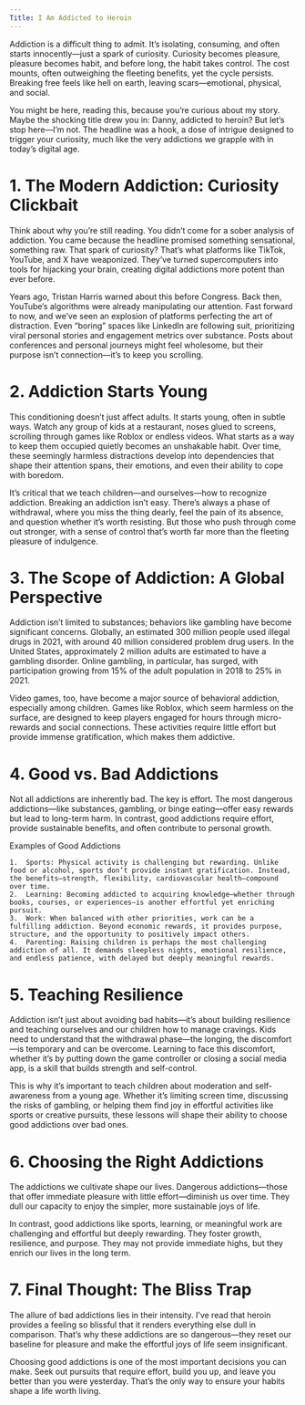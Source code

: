 ```yaml
---
Title: I Am Addicted to Heroin
---
```


Addiction is a difficult thing to admit. It’s isolating, consuming, and often starts innocently—just a spark of curiosity. Curiosity becomes pleasure, pleasure becomes habit, and before long, the habit takes control. The cost mounts, often outweighing the fleeting benefits, yet the cycle persists. Breaking free feels like hell on earth, leaving scars—emotional, physical, and social.

You might be here, reading this, because you’re curious about my story. Maybe the shocking title drew you in: Danny, addicted to heroin? But let’s stop here—I’m not. The headline was a hook, a dose of intrigue designed to trigger your curiosity, much like the very addictions we grapple with in today’s digital age.

# 1. The Modern Addiction: Curiosity Clickbait

Think about why you’re still reading. You didn’t come for a sober analysis of addiction. You came because the headline promised something sensational, something raw. That spark of curiosity? That’s what platforms like TikTok, YouTube, and X have weaponized. They’ve turned supercomputers into tools for hijacking your brain, creating digital addictions more potent than ever before.

Years ago, Tristan Harris warned about this before Congress. Back then, YouTube’s algorithms were already manipulating our attention. Fast forward to now, and we’ve seen an explosion of platforms perfecting the art of distraction. Even “boring” spaces like LinkedIn are following suit, prioritizing viral personal stories and engagement metrics over substance. Posts about conferences and personal journeys might feel wholesome, but their purpose isn’t connection—it’s to keep you scrolling.

# 2. Addiction Starts Young

This conditioning doesn’t just affect adults. It starts young, often in subtle ways. Watch any group of kids at a restaurant, noses glued to screens, scrolling through games like Roblox or endless videos. What starts as a way to keep them occupied quietly becomes an unshakable habit. Over time, these seemingly harmless distractions develop into dependencies that shape their attention spans, their emotions, and even their ability to cope with boredom.

It’s critical that we teach children—and ourselves—how to recognize addiction. Breaking an addiction isn’t easy. There’s always a phase of withdrawal, where you miss the thing dearly, feel the pain of its absence, and question whether it’s worth resisting. But those who push through come out stronger, with a sense of control that’s worth far more than the fleeting pleasure of indulgence.

# 3. The Scope of Addiction: A Global Perspective

Addiction isn’t limited to substances; behaviors like gambling have become significant concerns. Globally, an estimated 300 million people used illegal drugs in 2021, with around 40 million considered problem drug users. In the United States, approximately 2 million adults are estimated to have a gambling disorder. Online gambling, in particular, has surged, with participation growing from 15% of the adult population in 2018 to 25% in 2021.

Video games, too, have become a major source of behavioral addiction, especially among children. Games like Roblox, which seem harmless on the surface, are designed to keep players engaged for hours through micro-rewards and social connections. These activities require little effort but provide immense gratification, which makes them addictive.

# 4. Good vs. Bad Addictions

Not all addictions are inherently bad. The key is effort. The most dangerous addictions—like substances, gambling, or binge eating—offer easy rewards but lead to long-term harm. In contrast, good addictions require effort, provide sustainable benefits, and often contribute to personal growth.

Examples of Good Addictions

	1.	Sports: Physical activity is challenging but rewarding. Unlike food or alcohol, sports don’t provide instant gratification. Instead, the benefits—strength, flexibility, cardiovascular health—compound over time.
	2.	Learning: Becoming addicted to acquiring knowledge—whether through books, courses, or experiences—is another effortful yet enriching pursuit.
	3.	Work: When balanced with other priorities, work can be a fulfilling addiction. Beyond economic rewards, it provides purpose, structure, and the opportunity to positively impact others.
	4.	Parenting: Raising children is perhaps the most challenging addiction of all. It demands sleepless nights, emotional resilience, and endless patience, with delayed but deeply meaningful rewards.

# 5. Teaching Resilience

Addiction isn’t just about avoiding bad habits—it’s about building resilience and teaching ourselves and our children how to manage cravings. Kids need to understand that the withdrawal phase—the longing, the discomfort—is temporary and can be overcome. Learning to face this discomfort, whether it’s by putting down the game controller or closing a social media app, is a skill that builds strength and self-control.

This is why it’s important to teach children about moderation and self-awareness from a young age. Whether it’s limiting screen time, discussing the risks of gambling, or helping them find joy in effortful activities like sports or creative pursuits, these lessons will shape their ability to choose good addictions over bad ones.

# 6. Choosing the Right Addictions

The addictions we cultivate shape our lives. Dangerous addictions—those that offer immediate pleasure with little effort—diminish us over time. They dull our capacity to enjoy the simpler, more sustainable joys of life.

In contrast, good addictions like sports, learning, or meaningful work are challenging and effortful but deeply rewarding. They foster growth, resilience, and purpose. They may not provide immediate highs, but they enrich our lives in the long term.

# 7. Final Thought: The Bliss Trap

The allure of bad addictions lies in their intensity. I’ve read that heroin provides a feeling so blissful that it renders everything else dull in comparison. That’s why these addictions are so dangerous—they reset our baseline for pleasure and make the effortful joys of life seem insignificant.

Choosing good addictions is one of the most important decisions you can make. Seek out pursuits that require effort, build you up, and leave you better than you were yesterday. That’s the only way to ensure your habits shape a life worth living.